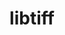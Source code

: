 ---
title: "libtiff"
layout: cache
categories: [package, v0.18.1]
meta: {"versions": ["4.3.0"], "compilers": ["gcc@=7.3.1", "gcc@=7.5.0"], "oss": ["amzn2", "ubuntu18.04"], "platforms": ["linux"], "targets": ["aarch64", "graviton2", "x86_64", "x86_64_v3", "x86_64_v4"], "stacks": ["aws-isc", "aws-isc-aarch64", "data-vis-sdk", "root"], "num_specs": 5, "num_specs_by_stack": {"root": 5, "aws-isc-aarch64": 2, "data-vis-sdk": 1, "aws-isc": 2}}
spec_details: [{"hash": "tvylzd2qirxidkmxdf34rp2dsajwsxvt", "compiler": "gcc@=7.3.1", "versions": ["4.3.0"], "os": "amzn2", "platform": "linux", "target": "aarch64", "variants": ["~jbig", "~jpeg", "~jpeg12", "~lerc", "~libdeflate", "~lzma", "~old-jpeg", "~pixarlog", "~webp", "~zlib", "~zstd"], "stacks": ["root", "aws-isc-aarch64"], "size": "-", "tarball": "https://binaries.spack.io/v0.18.1/build_cache/linux-amzn2-aarch64/gcc-7.3.1/libtiff-4.3.0/linux-amzn2-aarch64-gcc-7.3.1-libtiff-4.3.0-tvylzd2qirxidkmxdf34rp2dsajwsxvt.spack"}, {"hash": "44kwdrvk4hr3dqregz4yxp6dej5tdosb", "compiler": "gcc@=7.5.0", "versions": ["4.3.0"], "os": "ubuntu18.04", "platform": "linux", "target": "x86_64", "variants": ["~jbig", "~jpeg", "~jpeg12", "~lerc", "~libdeflate", "~lzma", "~old-jpeg", "~pixarlog", "~webp", "~zlib", "~zstd"], "stacks": ["root", "data-vis-sdk"], "size": "-", "tarball": "https://binaries.spack.io/v0.18.1/build_cache/linux-ubuntu18.04-x86_64/gcc-7.5.0/libtiff-4.3.0/linux-ubuntu18.04-x86_64-gcc-7.5.0-libtiff-4.3.0-44kwdrvk4hr3dqregz4yxp6dej5tdosb.spack"}, {"hash": "esmfamjr5lq5hgclspusna575upssohe", "compiler": "gcc@=7.3.1", "versions": ["4.3.0"], "os": "amzn2", "platform": "linux", "target": "x86_64_v4", "variants": ["~jbig", "~jpeg", "~jpeg12", "~lerc", "~libdeflate", "~lzma", "~old-jpeg", "~pixarlog", "~webp", "~zlib", "~zstd"], "stacks": ["aws-isc", "root"], "size": "-", "tarball": "https://binaries.spack.io/v0.18.1/build_cache/linux-amzn2-x86_64_v4/gcc-7.3.1/libtiff-4.3.0/linux-amzn2-x86_64_v4-gcc-7.3.1-libtiff-4.3.0-esmfamjr5lq5hgclspusna575upssohe.spack"}, {"hash": "cgmcmxqdq6vzwr5yf7s4mvnv7toglmtc", "compiler": "gcc@=7.3.1", "versions": ["4.3.0"], "os": "amzn2", "platform": "linux", "target": "x86_64_v3", "variants": ["~jbig", "~jpeg", "~jpeg12", "~lerc", "~libdeflate", "~lzma", "~old-jpeg", "~pixarlog", "~webp", "~zlib", "~zstd"], "stacks": ["aws-isc", "root"], "size": "-", "tarball": "https://binaries.spack.io/v0.18.1/build_cache/linux-amzn2-x86_64_v3/gcc-7.3.1/libtiff-4.3.0/linux-amzn2-x86_64_v3-gcc-7.3.1-libtiff-4.3.0-cgmcmxqdq6vzwr5yf7s4mvnv7toglmtc.spack"}, {"hash": "5nyjaopaew2co4tr25fkmbiqw254vknn", "compiler": "gcc@=7.3.1", "versions": ["4.3.0"], "os": "amzn2", "platform": "linux", "target": "graviton2", "variants": ["~jbig", "~jpeg", "~jpeg12", "~lerc", "~libdeflate", "~lzma", "~old-jpeg", "~pixarlog", "~webp", "~zlib", "~zstd"], "stacks": ["root", "aws-isc-aarch64"], "size": "-", "tarball": "https://binaries.spack.io/v0.18.1/build_cache/linux-amzn2-graviton2/gcc-7.3.1/libtiff-4.3.0/linux-amzn2-graviton2-gcc-7.3.1-libtiff-4.3.0-5nyjaopaew2co4tr25fkmbiqw254vknn.spack"}]
---